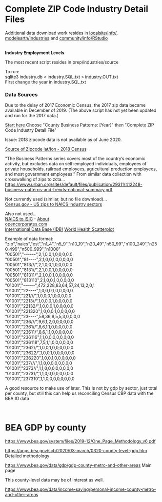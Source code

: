 # Complete ZIP Code Industry Detail Files 

Additional data download work resides in [localsite/info/](../info/#go=dataprep), [modelearth/industries](https://github.com/modelearth/industries) and [community/info/RStudio](../info/RStudio)  
<br>

<b>Industry Employment Levels</b><br>

The most recent script resides in prep/industries/source

To run:  
sqlite3 industry.db < industry.SQL.txt > industry.OUT.txt  
First change the year in industry.SQL.txt  

### Data Sources

Due to the delay of 2017 Economic Census, the 2017 zip data became available in December of 2019. (The above script has not yet been updated and run for the 2017 data.)  
<!--
Companies per industry within each zipcode. Normally these are available annually at the end April, but the [ 2019 release will be in November and December](https://www.census.gov/programs-surveys/cbp/news-updates/updates/dec-2018.html) due to the delay of 2017 Economic Census.  
-->
[Start here](https://www.census.gov/programs-surveys/cbp/data/datasets.html) 
Choose "County Business Patterns: [Year]" then "Complete ZIP Code Industry Detail File"  

Issue: 2018 zipcode data is not available as of June 2020.  

[Source of Zipcode lat/lon - 2018 Census](https://www.census.gov/geo/maps-data/data/gazetteer2018.html)  


"The Business Patterns series covers most of the country’s economic activity, but
excludes data on self-employed individuals, employees of private households, railroad
employees, agricultural production employees, and most government employees."
From similar data collection with crosswalking of zips to zcta...  
https://www.urban.org/sites/default/files/publication/29311/412248-business-patterns-and-trends-national-summary.pdf


Not currently used (similar, but no file download)...  
[Census.gov - US zips to NAICS industry sectors](https://www.census.gov/data/developers/data-sets/cbp-nonemp-zbp/zbp-api.html)   

Also not used...  
[NAICS to ISIC](https://www.census.gov/eos/www/naics/concordances/concordances.html) -
[About](https://blog.opencorporates.com/2018/01/18/new-feature-global-industry-codes/)  
[opencorporates.com](https://opencorporates.com/info/networks)  
[International Data Base (IDB)](https://www.census.gov/programs-surveys/international-programs/about/idb.html)
[World Health Scatterplot](http://bl.ocks.org/msbarry/9911363)

Example of data format:  
"zip","naics","est","n1_4","n5_9","n10_19","n20_49","n50_99","n100_249","n250_499","n500_999","n1000"  
"00501","------",2,1,0,0,1,0,0,0,0,0  
"00501","81----",2,1,0,0,1,0,0,0,0,0  
"00501","813///",2,1,0,0,1,0,0,0,0,0  
"00501","8131//",2,1,0,0,1,0,0,0,0,0  
"00501","81311/",2,1,0,0,1,0,0,0,0,0  
"00501","813110",2,1,0,0,1,0,0,0,0,0  
"01001","------",472,228,83,64,57,24,13,2,0,1  
"01001","22----",1,0,0,0,1,0,0,0,0,0  
"01001","221///",1,0,0,0,1,0,0,0,0,0  
"01001","2213//",1,0,0,0,1,0,0,0,0,0  
"01001","22132/",1,0,0,0,1,0,0,0,0,0  
"01001","221320",1,0,0,0,1,0,0,0,0,0  
"01001","23----",58,36,9,5,5,3,0,0,0,0  
"01001","236///",9,6,1,2,0,0,0,0,0,0  
"01001","2361//",8,6,1,1,0,0,0,0,0,0  
"01001","23611/",8,6,1,1,0,0,0,0,0,0  
"01001","236116",1,1,0,0,0,0,0,0,0,0  
"01001","236118",7,5,1,1,0,0,0,0,0,0  
"01001","2362//",1,0,0,1,0,0,0,0,0,0  
"01001","23622/",1,0,0,1,0,0,0,0,0,0  
"01001","236220",1,0,0,1,0,0,0,0,0,0  
"01001","237///",1,1,0,0,0,0,0,0,0,0  
"01001","2373//",1,1,0,0,0,0,0,0,0,0  
"01001","23731/",1,1,0,0,0,0,0,0,0,0  
"01001","237310",1,1,0,0,0,0,0,0,0,0  



A good resource to make use of later. This is not by gdp by sector, just total per county, but still this can help us reconciling Census CBP data with the BEA IO data

﻿
# BEA GDP by county

https://www.bea.gov/system/files/2019-12/One_Page_Methodology_v6.pdf

https://apps.bea.gov/scb/2020/03-march/0320-county-level-gdp.htm Detailed methodology

https://www.bea.gov/data/gdp/gdp-county-metro-and-other-areas Main page

 

 

This county-level data may be of interest as well.

https://www.bea.gov/data/income-saving/personal-income-county-metro-and-other-areas

